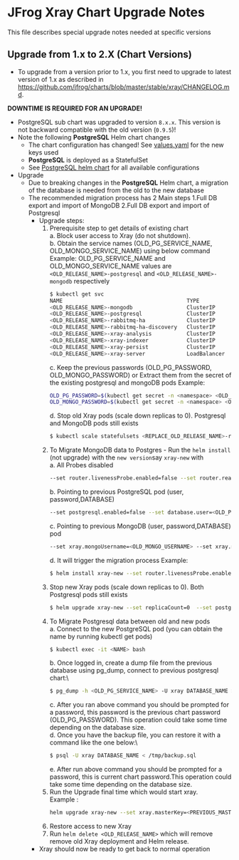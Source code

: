 # JFrog Xray Chart Upgrade Notes
This file describes special upgrade notes needed at specific versions

## Upgrade from 1.x to 2.X (Chart Versions)

* To upgrade from a version prior to 1.x, you first need to upgrade to latest version of 1.x as described in https://github.com/jfrog/charts/blob/master/stable/xray/CHANGELOG.md.

**DOWNTIME IS REQUIRED FOR AN UPGRADE!**
* PostgreSQL sub chart was upgraded to version `8.x.x`. This version is not backward compatible with the old version (`0.9.5`)!
* Note the following **PostgreSQL** Helm chart changes
  * The chart configuration has changed! See [values.yaml](values.yaml) for the new keys used
  * **PostgreSQL** is deployed as a StatefulSet
  * See [PostgreSQL helm chart](https://hub.helm.sh/charts/stable/postgresql) for all available configurations
* Upgrade
  * Due to breaking changes in the **PostgreSQL** Helm chart, a migration of the database is needed from the old to the new database
  * The recommended migration process has 2 Main steps 1.Full DB export and import of MongoDB 2.Full DB export and import of Postgresql
    * Upgrade steps:
      1. Prerequisite step to get details of existing chart\
       a. Block user access to Xray (do not shutdown).\
       b. Obtain the service names (OLD_PG_SERVICE_NAME, OLD_MONGO_SERVICE_NAME) using below command\
          Example: OLD_PG_SERVICE_NAME and OLD_MONGO_SERVICE_NAME values are `<OLD_RELEASE_NAME>-postgresql` and `<OLD_RELEASE_NAME>-mongodb` respectively
          ```bash
          $ kubectl get svc
          NAME                                       TYPE           CLUSTER-IP       EXTERNAL-IP   PORT(S)                       AGE
          <OLD_RELEASE_NAME>-mongodb                 ClusterIP      10.101.56.69     <none>        27017/TCP                     114m
          <OLD_RELEASE_NAME>-postgresql              ClusterIP      10.101.250.74    <none>        5432/TCP                      114m
          <OLD_RELEASE_NAME>-rabbitmq-ha             ClusterIP      None             <none>        15672/TCP,5672/TCP,4369/TCP   114m
          <OLD_RELEASE_NAME>-rabbitmq-ha-discovery   ClusterIP      None             <none>        15672/TCP,5672/TCP,4369/TCP   114m
          <OLD_RELEASE_NAME>-xray-analysis           ClusterIP      10.104.138.63    <none>        7000/TCP                      114m
          <OLD_RELEASE_NAME>-xray-indexer            ClusterIP      10.106.72.163    <none>        7002/TCP                      114m
          <OLD_RELEASE_NAME>-xray-persist            ClusterIP      10.103.20.33     <none>        7003/TCP                      114m
          <OLD_RELEASE_NAME>-xray-server             LoadBalancer   10.105.121.175   <pending>     80:32326/TCP                  114m
         ```
         c. Keep the previous passwords (OLD_PG_PASSWORD, OLD_MONGO_PASSWORD) or Extract them from the secret of the existing postgresql and mongoDB pods
          Example: 
          ```bash
          OLD_PG_PASSWORD=$(kubectl get secret -n <namespace> <OLD_RELEASE_NAME>-postgresql -o jsonpath="{.data.postgres-password}" | base64 --decode)
          OLD_MONGO_PASSWORD=$(kubectl get secret -n <namespace> <OLD_RELEASE_NAME>-mongodb -o jsonpath="{.data.mongodb-password}" | base64 --decode)
          ```
         d. Stop old Xray pods (scale down replicas to 0). Postgresql and MongoDB pods still exists
          ```bash
          $ kubectl scale statefulsets <REPLACE_OLD_RELEASE_NAME>-rabbitmq-ha <REPLACE_OLD_RELEASE_NAME>-xray-analysis <REPLACE_OLD_RELEASE_NAME>-xray-indexer <REPLACE_OLD_RELEASE_NAME>-xray-persist <REPLACE_OLD_RELEASE_NAME>-xray-server --replicas=0
          ```
      2. To Migrate MongoDB data to Postgres - Run the `helm install` (not upgrade) with the `new version`say `xray-new` with\
          a. All Probes disabled 
          ```bash
          --set router.livenessProbe.enabled=false --set router.readinessProbe.enabled=false --set indexer.livenessProbe.enabled=false --set analysis.livenessProbe.enabled=false --set server.livenessProbe.enabled=false --set persist.livenessProbe.enabled=false --set indexer.readinessProbe.enabled=false --set analysis.readinessProbe.enabled=false --set server.readinessProbe.enabled=false --set persist.readinessProbe.enabled=false
          ```
          b. Pointing to previous PostgreSQL pod (user, password,DATABASE)
           ```bash
           --set postgresql.enabled=false --set database.user=<OLD_PG_USERNAME> --set database.password=<OLD_PG_PASSWORD> --set database.url="postgres://<SERVICE_NAME_POSTGRES>:5432/xraydb?sslmode=disable"
           ```
          c. Pointing to previous MongoDB (user, password,DATABASE) pod
           ```bash
           --set xray.mongoUsername=<OLD_MONGO_USERNAME> --set xray.mongoPassword=<OLD_MONGO_PASSWORD> --set xray.mongoUrl="mongodb://<SERVICE_NAME_MONGODB>:27017/?authSource=xray&authMechanism=SCRAM-SHA-1"
           ```
          d. It will trigger the migration process
          Example:
          ```bash
          $ helm install xray-new --set router.livenessProbe.enabled=false --set router.readinessProbe.enabled=false --set indexer.livenessProbe.enabled=false --set analysis.livenessProbe.enabled=false --set server.livenessProbe.enabled=false --set persist.livenessProbe.enabled=false --set indexer.readinessProbe.enabled=false --set analysis.readinessProbe.enabled=false --set server.readinessProbe.enabled=false --set persist.readinessProbe.enabled=false --set postgresql.enabled=false --set database.user=<OLD_PG_USERNAME> --set database.password=<OLD_PG_PASSWORD> --set database.url="postgres://<SERVICE_NAME_POSTGRES>:5432/xraydb?sslmode=disable" --set xray.mongoUsername=<OLD_MONGO_USERNAME> --set xray.mongoPassword=<OLD_MONGO_PASSWORD> --set xray.mongoUrl="mongodb://<SERVICE_NAME_MONGODB>:27017/?authSource=xray&authMechanism=SCRAM-SHA-1" --set xray.masterKey=<PREVIOUS_MASTER_KEY>  --set rabbitmq-ha.rabbitmqPassword=<PASSWORD> --set xray.jfrogUrl=<NEW_ARTIFACTORY_URL> --set  xray.joinKey=<JOIN_KEY>
          ```
      3. Stop new Xray pods (scale down replicas to 0). Both Postgresql pods still exists
          ```bash
          $ helm upgrade xray-new --set replicaCount=0  --set postgresql.postgresqlPassword=<NEW_PG_PASSWORD> --set rabbitmq-ha.rabbitmqPassword=<PASSWORD> --set xray.masterKey=<PREVIOUS_MASTER_KEY> --set xray.jfrogUrl=<NEW_ARTIFACTORY_URL> --set  xray.joinKey=<JOIN_KEY>
          ```
      4. To Migrate Postgresql data between old and new pods\
          a. Connect to the new PostgreSQL pod (you can obtain the name by running kubectl get pods)
           ```bash
           $ kubectl exec -it <NAME> bash
           ```
          b. Once logged in, create a dump file from the previous database using pg_dump, connect to previous postgresql chart:\
           ```bash
           $ pg_dump -h <OLD_PG_SERVICE_NAME> -U xray DATABASE_NAME > /tmp/backup.sql
           ```
          c. After you ran above command you should be prompted for a password, this password is the previous chart password (OLD_PG_PASSWORD). This operation could take some time depending on the database size.\
          d. Once you have the backup file, you can restore it with a command like the one below:\
            ```bash
            $ psql -U xray DATABASE_NAME < /tmp/backup.sql
            ```
          e. After run above command you should be prompted for a password, this is current chart password.This operation could  take some time depending on the database size.
      5. Run the Upgrade final time which would start xray.\
         Example :
         ```bash
         helm upgrade xray-new --set xray.masterKey=<PREVIOUS_MASTER_KEY> --set xray.jfrogUrl=<NEW_ARTIFACTORY_URL> --set  xray.joinKey=<JOIN_KEY> --set rabbitmq-ha.rabbitmqPassword=<PASSWORD> --set postgresql.postgresqlPassword=<NEW_PG_PASSWORD>
         ```
      6. Restore access to new Xray
      7. Run `helm delete <OLD_RELEASE_NAME>` which will remove remove old Xray deployment and Helm release.
    * Xray should now be ready to get back to normal operation